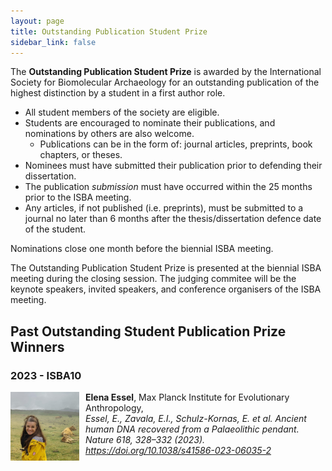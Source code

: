 ```yaml
---
layout: page
title: Outstanding Publication Student Prize
sidebar_link: false
---
```


The <b>Outstanding Publication Student Prize</b> is awarded by the International Society for Biomolecular Archaeology for an outstanding publication of the highest distinction by a student in a first author role.

- All student members of the society are eligible.
- Students are encouraged to nominate their publications, and nominations by others are also welcome.
    - Publications can be in the form of: journal articles, preprints, book chapters, or theses.
- Nominees must have submitted their publication prior to defending their dissertation.
- The publication _submission_ must have occurred within the 25 months prior to the ISBA meeting.
- Any articles, if not published (i.e. preprints), must be submitted to a journal no later than 6 months after the thesis/dissertation defence date of the student.

Nominations close one month before the biennial ISBA meeting.

The Outstanding Publication Student Prize is presented at the biennial ISBA meeting during the closing session. The judging commitee will be the keynote speakers, invited speakers, and conference organisers of the ISBA meeting.

<!--
Please use this form to submit your nomination.

<iframe src="https://docs.google.com/forms/d/e/1FAIpQLSfWYggKVSKq-7Qz73dSxg2fcVbQOqtIvfmzcOE3N9b5eDdYrg/viewform?embedded=true" width="640" height="1166" frameborder="0" marginheight="0" marginwidth="0">Loading…</iframe>
-->

## Past Outstanding Student Publication Prize Winners

### 2023 - ISBA10


<img align="left" style="margin-right: 10px;" width="110" src="/assets/images/profile_pictures/ESSEL_Elena.jpg">
<b>Elena Essel</b>, Max Planck Institute for Evolutionary Anthropology, <br>
<i>Essel, E., Zavala, E.I., Schulz-Kornas, E. et al. Ancient human DNA recovered from a Palaeolithic pendant. Nature 618, 328–332 (2023). <a href="https://doi.org/10.1038/s41586-023-06035-2">https://doi.org/10.1038/s41586-023-06035-2</a></i>
<br clear="left">